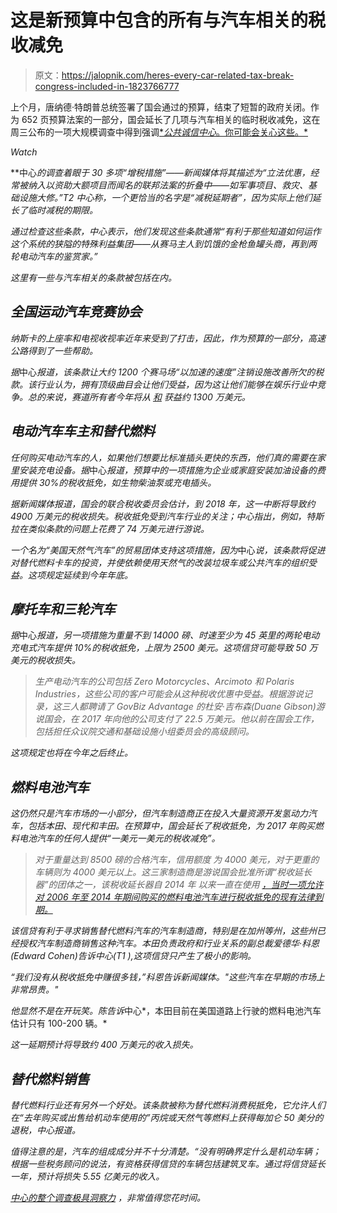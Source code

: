 # 这是新预算中包含的所有与汽车相关的税收减免

> 原文：<https://jalopnik.com/heres-every-car-related-tax-break-congress-included-in-1823766777>

上个月，唐纳德·特朗普总统签署了国会通过的预算，结束了短暂的政府关闭。作为 652 页预算法案的一部分，国会延长了几项与汽车相关的临时税收减免，这在周三公布的一项大规模调查中得到强调[**公共诚信中心*。你可能会关心这些。*](https://apps.publicintegrity.org/tax-breaks-the-favored-few/) 

*Watch*

**中心*的调查着眼于 30 多项“增税措施”——新闻媒体将其描述为“立法优惠，经常被纳入以资助大额项目而闻名的联邦法案的折叠中——如军事项目、救灾、基础设施大修。”T2 中心称，一个更恰当的名字是“减税延期者”，因为实际上他们延长了临时减税的期限。*

*通过检查这些条款，*中心*表示，他们发现这些条款通常“有利于那些知道如何运作这个系统的狭隘的特殊利益集团——从赛马主人到饥饿的金枪鱼罐头商，再到两轮电动汽车的鉴赏家。”* 

*这里有一些与汽车相关的条款被包括在内。*

## *全国运动汽车竞赛协会*

*纳斯卡的上座率和电视收视率近年来受到了打击，因此，作为预算的一部分，高速公路得到了一些帮助。*

*据*中心*报道，该条款让大约 1200 个赛马场“以加速的速度”注销设施改善所欠的税款。该行业认为，拥有顶级曲目会让他们受益，因为这让他们能够在娱乐行业中竞争。总的来说，赛道所有者今年将从 [和](https://apps.publicintegrity.org/tax-breaks-the-favored-few/#racetracks) 获益约 1300 万美元。*

## *电动汽车车主和替代燃料*

*任何购买电动汽车的人，如果他们想要比标准插头更快的东西，他们真的需要在家里安装充电设备。据*中心*报道，预算中的一项措施为企业或家庭安装加油设备的费用提供 30%的税收抵免，如生物柴油泵或充电插头。*

*据新闻媒体报道，国会的联合税收委员会估计，到 2018 年，这一中断将导致约 4900 万美元的税收损失。税收抵免受到汽车行业的关注；*中心*指出，例如，特斯拉在类似条款的问题上花费了 74 万美元进行游说。*

*一个名为“美国天然气汽车”的贸易团体支持这项措施，因为*中心*说，该条款将促进对替代燃料卡车的投资，并使依赖使用天然气的改装垃圾车或公共汽车的组织受益。这项规定延续到今年年底。*

## *摩托车和三轮汽车*

*据*中心*报道，另一项措施为重量不到 14000 磅、时速至少为 45 英里的两轮电动充电式汽车提供 10%的税收抵免，上限为 2500 美元。这项信贷可能导致 50 万美元的税收损失。*

> *生产电动汽车的公司包括 Zero Motorcycles、Arcimoto 和 Polaris Industries，这些公司的客户可能会从这种税收优惠中受益。根据游说记录，这三人都聘请了 GovBiz Advantage 的杜安·吉布森(Duane Gibson)游说国会，在 2017 年向他的公司支付了 22.5 万美元。他以前在国会工作，包括担任众议院交通和基础设施小组委员会的高级顾问。*

*这项规定也将在今年之后终止。*

## *燃料电池汽车*

*这仍然只是汽车市场的一小部分，但汽车制造商正在投入大量资源开发氢动力汽车，包括本田、现代和丰田。在预算中，国会延长了税收抵免，为 2017 年购买燃料电池汽车的任何人提供“一美元一美元的税收减免”。*

> *对于重量达到 8500 磅的合格汽车，信用额度 为 4000 美元，对于更重的车辆则为 4000 美元以上。这三家制造商是游说国会批准所谓“税收延长器”的团体之一，该税收延长器自 2014 年 以来一直在使用 [，当时一项允许对 2006 年至 2014 年期间购买的燃料电池汽车进行税收抵免的现有法律到期。](https://www.everycrsreport.com/files/20171023_R44990_d814ff4d1eb522ad9b65c0933cf2857f5ac26a98.pdf)*

*该信贷有利于寻求销售替代燃料汽车的汽车制造商，特别是在加州等州，这些州已经授权汽车制造商销售这种汽车。本田负责政府和行业关系的副总裁爱德华·科恩(Edward Cohen)告诉中心(T1 ),这项信贷只产生了极小的影响。*

*“我们没有从税收抵免中赚很多钱，”科恩告诉新闻媒体。"这些汽车在早期的市场上非常昂贵。"*

*他显然不是在开玩笑。陈告诉*中心*，本田目前在美国道路上行驶的燃料电池汽车估计只有 100-200 辆。*

*这一延期预计将导致约 400 万美元的收入损失。*

## *替代燃料销售*

*替代燃料行业还有另外一个好处。该条款被称为替代燃料消费税抵免，它允许人们在“去年购买或出售给机动车使用的”丙烷或天然气等燃料上获得每加仑 50 美分的退税，中心报道。*

*值得注意的是，汽车的组成成分并不十分清楚。“没有明确界定什么是机动车辆；根据一些税务顾问的说法，有资格获得信贷的车辆包括建筑叉车。通过将信贷延长一年，预计将损失 5.55 亿美元的收入。*

*[*中心*的整个调查极具洞察力](https://apps.publicintegrity.org/tax-breaks-the-favored-few/) ，非常值得您花时间。*
